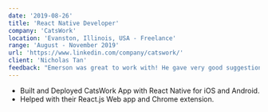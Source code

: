 ```yaml
---
date: '2019-08-26'
title: 'React Native Developer'
company: 'CatsWork'
location: 'Evanston, Illinois, USA - Freelance'
range: 'August - November 2019'
url: 'https://www.linkedin.com/company/catswork/'
client: 'Nicholas Tan'
feedback: "Emerson was great to work with! He gave very good suggestions and communicated well throughout. Would work with him again!"
---
```


- Built and Deployed CatsWork App with React Native for iOS and Android.
- Helped with their React.js Web app and Chrome extension.